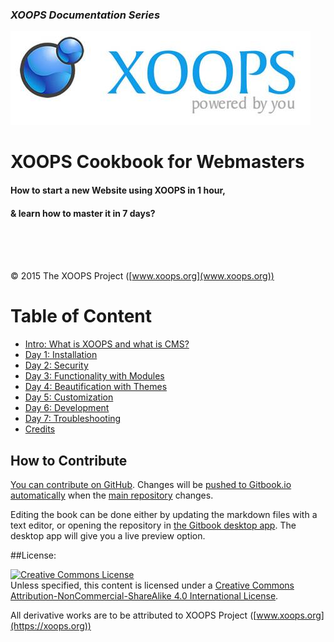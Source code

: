### _XOOPS Documentation Series_
![logoXoops.jpg](en/assets/logoXoops.jpg)

# XOOPS Cookbook for Webmasters
#### How to start a new Website using XOOPS in 1 hour, 
#### & learn how to master it in 7 days?
<br /><br /><br />




© 2015 The XOOPS Project ([www.xoops.org](www.xoops.org))    


# Table of Content

* [Intro: What is XOOPS and what is CMS?](en/book/0intro.md)
* [Day 1: Installation](en/book/1install.md)
* [Day 2: Security](en/book/2security.md)
* [Day 3: Functionality with Modules](en/book/3modules.md)
* [Day 4: Beautification with Themes](en/book/4themes.md)
* [Day 5: Customization](en/book/5customization.md)
* [Day 6: Development](en/book/6development.md)
* [Day 7: Troubleshooting](en/book/7troubleshooting.md)
* [Credits](en/book/9credits.md) 

## How to Contribute

[You can contribute on GitHub](https://github.com/XoopsDocs/cookbook). Changes will be [pushed to Gitbook.io automatically](https://www.gitbook.com/book/xoops/cookbook/activity) when the [main repository](https://github.com/XoopsDocs/cookbook) changes.

Editing the book can be done either by updating the markdown files with a text editor, or opening the repository in [the Gitbook desktop app](https://github.com/GitbookIO/editor/blob/master/README.md). The desktop app will give you a live preview option.

##License:

<a rel="license" href="http://creativecommons.org/licenses/by-nc-sa/4.0/"><img alt="Creative Commons License" style="border-width:0" src="https://i.creativecommons.org/l/by-nc-sa/4.0/88x31.png" /></a><br />Unless specified, this content is licensed under a <a rel="license" href="http://creativecommons.org/licenses/by-nc-sa/4.0/">Creative Commons Attribution-NonCommercial-ShareAlike 4.0 International License</a>.

All derivative works are to be attributed to XOOPS Project ([www.xoops.org](https://xoops.org))